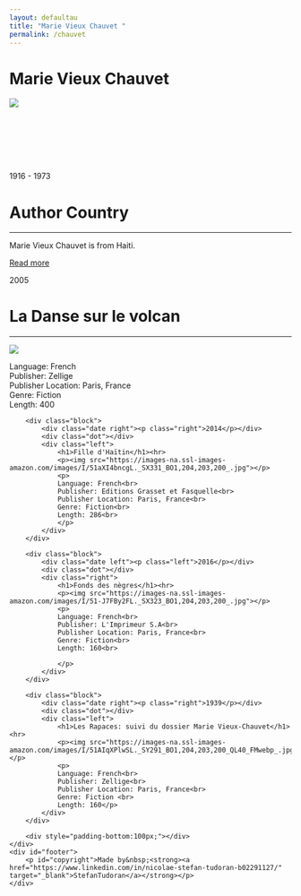 ```yaml
---
layout: defaultau
title: "Marie Vieux Chauvet "
permalink: /chauvet
---
```

<!-- partial:index.partial.html -->
<div class="content">
    <h1> Marie Vieux Chauvet</h1>
    <div class="quote">
        <div><img src="https://images.findagrave.com/photos250/photos/2019/161/197446636_537f1bd1-cbea-4ff5-8405-23ee9ff670d3.jpeg" class="logo"></div>
    </div>
    <div class="timeline">
        <div style="padding-bottom:100px;"></div>
        <div class="block">
            <div class="date right"><p class="right"> 1916 - 1973 </p></div>
            <div class="dot"></div>
            <div class="left first">
                <h1>Author Country</h1><hr>
            <p> Marie Vieux Chauvet is from Haiti.</p>
                <a href="https://en.wikipedia.org/wiki/Marie_Vieux-Chauvet" target="_blank">Read more</a>
            </div>
        </div>
        <div class="block">
            <div class="date left"><p class="left">2005</p></div>
            <div class="dot"></div>
            <div class="right">
                <h1>La Danse sur le volcan</h1><hr>
                <p><img src="https://images-na.ssl-images-amazon.com/images/I/41FiAOjKqvL._SX332_BO1,204,203,200_.jpg"></p>
                <p>
                Language: French<br> 
                Publisher: Zellige<br> 
                Publisher Location: Paris, France<br> 
                Genre: Fiction<br> 
                Length: 400<br>   
                </p>
            </div>
        </div>

        <div class="block">
            <div class="date right"><p class="right">2014</p></div>
            <div class="dot"></div>
            <div class="left">
                <h1>Fille d'Haïtin</h1><hr>
                <p><img src="https://images-na.ssl-images-amazon.com/images/I/51aXI4bncgL._SX331_BO1,204,203,200_.jpg"></p>
                <p>
                Language: French<br>
                Publisher: Editions Grasset et Fasquelle<br>
                Publisher Location: Paris, France<br>
                Genre: Fiction<br>
                Length: 286<br>
                </p>
            </div>
        </div>
        
        <div class="block">
            <div class="date left"><p class="left">2016</p></div>
            <div class="dot"></div>
            <div class="right">
                <h1>Fonds des nègres</h1><hr>
                <p><img src="https://images-na.ssl-images-amazon.com/images/I/51-J7FBy2FL._SX323_BO1,204,203,200_.jpg"></p>
                <p>
                Language: French<br>
                Publisher: L'Imprimeur S.A<br>
                Publisher Location: Paris, France<br>
                Genre: Fiction<br>
                Length: 160<br>

                </p>
            </div>
        </div>

        <div class="block">
            <div class="date right"><p class="right">1939</p></div>
            <div class="dot"></div>
            <div class="left">
                <h1>Les Rapaces: suivi du dossier Marie Vieux-Chauvet</h1><hr>
                <p><img src="https://images-na.ssl-images-amazon.com/images/I/51AIqXPlwSL._SY291_BO1,204,203,200_QL40_FMwebp_.jpg"></p>
                <p>
                Language: French<br>
                Publisher: Zellige<br>
                Publisher Location: Paris, France<br>
                Genre: Fiction <br>
                Length: 160</p>
            </div>
        </div>

        <div style="padding-bottom:100px;"></div>
    </div>
    <div id="footer">
        <p id="copyright">Made by&nbsp;<strong><a href="https://www.linkedin.com/in/nicolae-stefan-tudoran-b02291127/" target="_blank">StefanTudoran</a></strong></p>
    </div>
</div>
<!-- partial -->
  <script src='https://cdnjs.cloudflare.com/ajax/libs/jquery/3.1.1/jquery.min.js'></script><script  src="assets/js/authorscript.js"></script>
</body>
